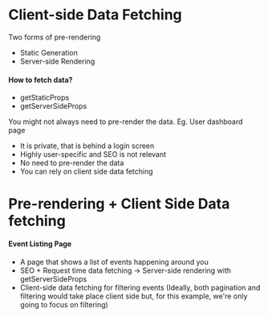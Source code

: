 # Client-side Data Fetching

Two forms of pre-rendering

- Static Generation
- Server-side Rendering

#### How to fetch data?

- getStaticProps
- getServerSideProps

You might not always need to pre-render the data. Eg. User dashboard page

- It is private, that is behind a login screen
- Highly user-specific and SEO is not relevant
- No need to pre-render the data
- You can rely on client side data fetching

# Pre-rendering + Client Side Data fetching

#### Event Listing Page

- A page that shows a list of events happening around you
- SEO + Request time data fetching -> Server-side rendering with getServerSideProps
- Client-side data fetching for filtering events
  (Ideally, both pagination and filtering would take place client side but, for this example, we're only going to focus on filtering)
